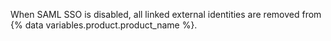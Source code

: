 When SAML SSO is disabled, all linked external identities are removed from {% data variables.product.product_name %}.
